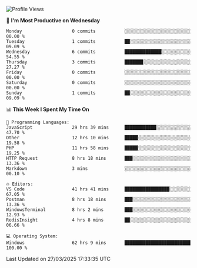 <!--START_SECTION:waka-->
![Profile Views](http://img.shields.io/badge/Profile%20Views-0-blue)

📅 **I'm Most Productive on Wednesday** 

```text
Monday                   0 commits           ░░░░░░░░░░░░░░░░░░░░░░░░░   00.00 % 
Tuesday                  1 commits           ██░░░░░░░░░░░░░░░░░░░░░░░   09.09 % 
Wednesday                6 commits           ██████████████░░░░░░░░░░░   54.55 % 
Thursday                 3 commits           ███████░░░░░░░░░░░░░░░░░░   27.27 % 
Friday                   0 commits           ░░░░░░░░░░░░░░░░░░░░░░░░░   00.00 % 
Saturday                 0 commits           ░░░░░░░░░░░░░░░░░░░░░░░░░   00.00 % 
Sunday                   1 commits           ██░░░░░░░░░░░░░░░░░░░░░░░   09.09 % 
```


📊 **This Week I Spent My Time On** 

```text
💬 Programming Languages: 
JavaScript               29 hrs 39 mins      ████████████░░░░░░░░░░░░░   47.70 % 
Other                    12 hrs 10 mins      █████░░░░░░░░░░░░░░░░░░░░   19.58 % 
PHP                      11 hrs 58 mins      █████░░░░░░░░░░░░░░░░░░░░   19.25 % 
HTTP Request             8 hrs 18 mins       ███░░░░░░░░░░░░░░░░░░░░░░   13.36 % 
Markdown                 3 mins              ░░░░░░░░░░░░░░░░░░░░░░░░░   00.10 % 

🔥 Editors: 
VS Code                  41 hrs 41 mins      █████████████████░░░░░░░░   67.05 % 
Postman                  8 hrs 18 mins       ███░░░░░░░░░░░░░░░░░░░░░░   13.36 % 
WindowsTerminal          8 hrs 2 mins        ███░░░░░░░░░░░░░░░░░░░░░░   12.93 % 
RedisInsight             4 hrs 8 mins        ██░░░░░░░░░░░░░░░░░░░░░░░   06.66 % 

💻 Operating System: 
Windows                  62 hrs 9 mins       █████████████████████████   100.00 % 
```


 Last Updated on 27/03/2025 17:33:35 UTC
<!--END_SECTION:waka-->
